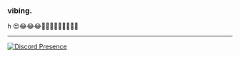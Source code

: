 ### __vibing.__ 
h 😍😂😂😂🙉🙉💞🤕🤕🥰🥰🥰🥰

---

[![Discord Presence](https://lanyard-profile-readme.vercel.app/api/660136887268409355?idleMessage=probably%20doing%20your%20mom&hideTimestamp=false)](https://discord.com/users/660136887268409355)

